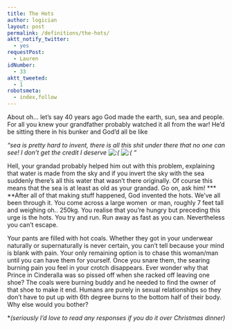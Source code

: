 ```yaml
---
title: The Hots
author: logician
layout: post
permalink: /definitions/the-hots/
aktt_notify_twitter:
  - yes
requestPost:
  - Lauren
idNumber:
  - 33
aktt_tweeted:
  - 1
robotsmeta:
  - index,follow
---
```

About oh&#8230; let&#8217;s say 40 years ago God made the earth, sun, sea and people. <!--more--> For all you knew your grandfather probably watched it all from the war! He&#8217;d be sitting there in his bunker and God&#8217;d all be like

*&#8220;sea is pretty hard to invent, there is all this shit under there that no one can see! I don&#8217;t get the credit I deserve <img src="http://www.logicandlife.com/wp-includes/images/smilies/icon_sad.gif" alt=":(" class="wp-smiley" /> <img src="http://www.logicandlife.com/wp-includes/images/smilies/icon_sad.gif" alt=":(" class="wp-smiley" /> &#8220;*

Hell, your grandad probably helped him out with this problem, explaining that water is made from the sky and if you invert the sky with the sea suddenly there&#8217;s all this water that wasn&#8217;t there originally. Of course this means that the sea is at least as old as your grandad. Go on, ask him! *** **After all of that making stuff happened, God invented the hots. We&#8217;ve all been through it. You come across a large women  or man, roughly 7 feet tall and weighing oh.. 250kg. You realise that you&#8217;re hungry but preceding this urge is the hots. You try and run. Run away as fast as you can. Nevertheless you can&#8217;t escape.

Your pants are filled with hot coals. Whether they got in your underwear naturally or supernaturally is never certain, you can&#8217;t tell because your mind is blank with pain. Your only remaining option is to chase this woman/man until you can have them for yourself. Once you snare them, the searing burning pain you feel in your crotch disappears. Ever wonder why that Prince in Cinderalla was so pissed off when she racked off leaving one shoe? The coals were burning buddy and he needed to find the owner of that shoe to make it end. Humans are purely in sexual relationships so they don&#8217;t have to put up with 6th degree burns to the bottom half of their body. Why else would you bother?

**(seriously I&#8217;d love to read any responses if you do it over Christmas dinner)*